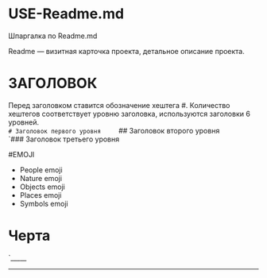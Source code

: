 # USE-Readme.md

Шпаргалка по Readme.md  

Readme — визитная карточка проекта, детальное описание проекта.  

# ЗАГОЛОВОК  
Перед заголовком ставится обозначение хештега #. Количество хештегов соответствует уровню заголовка, используются заголовки 6 уровней.  
`# Заголовок первого уровня    
`## Заголовок второго уровня    
`### Заголовок третьего уровня   

#EMOJI  
- People emoji  
- Nature emoji  
- Objects emoji  
- Places emoji  
- Symbols emoji  

# Черта  
`_____  
_____  
